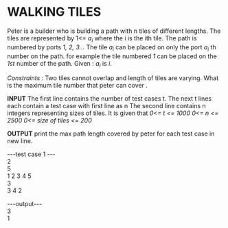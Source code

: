 

# WALKING TILES

Peter is a builder who is building a path with n tiles of different lengths.
The tiles are represented by 1<= *a<sub>i</sub>* where the i is the ith tile. The path is numbered by ports *1, 2, 3...*
The tile *a<sub>i</sub>* can be placed on only the port *a<sub>i</sub>* th number on the path. for example the tile numbered *1* can be placed on the *1st* number of the path. 
Given : *a<sub>i</sub>* is *i*.

*Constraints* : Two tiles cannot overlap and length of tiles are varying. What is the maximum tile number that peter can cover .

**INPUT**
 The first line contains the number of test cases t.
 The next t lines each contain a test case with first line as n
 The second line contains n integers representing sizes of tiles.
 It is given that
  *0<= t <= 1000*
  *0<= n <= 2500*
  *0<= size of tiles <= 200*

**OUTPUT**
 print the max path length covered by peter for each test case in new line.

---test case 1 ---  
2  
5  
1 2 3 4 5  
3  
3 4 2

---output---  
3  
1